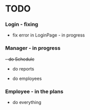 # TODO

### Login - fixing

- fix error in LoginPage - in progress

### Manager - in progress

~~- do Schedule~~

- do reports


- do employees

### Employee - in the plans

- do everything

